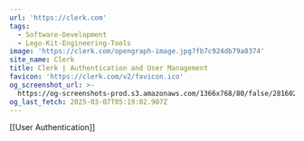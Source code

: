 ```yaml
---
url: 'https://clerk.com'
tags:
  - Software-Development
  - Lego-Kit-Engineering-Tools
image: 'https://clerk.com/opengraph-image.jpg?fb7c924db79a0374'
site_name: Clerk
title: Clerk | Authentication and User Management
favicon: 'https://clerk.com/v2/favicon.ico'
og_screenshot_url: >-
  https://og-screenshots-prod.s3.amazonaws.com/1366x768/80/false/28160215470a6c6b5704bf3f439903066b564cf1b416e59df5f5c51b543f9717.jpeg
og_last_fetch: 2025-03-07T05:19:02.907Z
---
```

[[User Authentication]]
